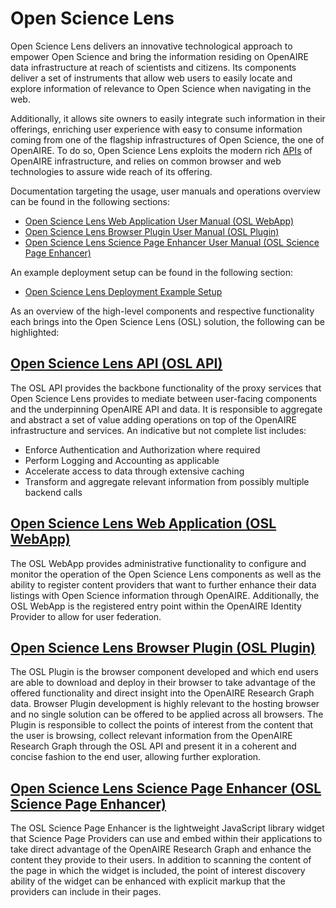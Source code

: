 # Open Science Lens

Open Science Lens delivers an innovative technological approach to empower Open Science and bring the information residing on OpenAIRE data infrastructure at reach of scientists and citizens. Its components deliver a set of instruments that allow web users to easily locate and explore information of relevance to Open Science when navigating in the web.

Additionally, it allows site owners to easily integrate such information in their offerings, enriching user experience with easy to consume information coming from one of the flagship infrastructures of Open Science, the one of OpenAIRE. To do so, Open Science Lens exploits the modern rich [APIs](https://api.openaire.eu/api.html "OpenAIRE Public API") of OpenAIRE infrastructure, and relies on common browser and web technologies to assure wide reach of its offering. 

Documentation targeting the usage, user manuals and operations overview can be found in the following sections:
* [Open Science Lens Web Application User Manual (OSL WebApp)](./docs/osl-webapp-user-manual.md  "OSL WebApp User Manual")
* [Open Science Lens Browser Plugin User Manual (OSL Plugin)](./docs/osl-plugin-user-manual.md  "OSL Browser Plugin User Manual")
* [Open Science Lens Science Page Enhancer User Manual (OSL Science Page Enhancer)](./docs/osl-widget-user-manual.md  "OSL Science Page Enhancer User Manual")

An example deployment setup can be found in the following section:
* [Open Science Lens Deployment Example Setup](./docs/deployment.md  "OSL Deployment Example")

As an overview of the high-level components and respective functionality each brings into the Open Science Lens (OSL) solution, the following can be highlighted:

## [Open Science Lens API (OSL API)](./docs/osl-api.md "OSL API")
The OSL API provides the backbone functionality of the proxy services that Open Science Lens provides to mediate between user-facing components and the underpinning OpenAIRE API and data. It is responsible to aggregate and abstract a set of value adding operations on top of the OpenAIRE infrastructure and services. An indicative but not complete list includes:
* Enforce Authentication and Authorization where required
* Perform Logging and Accounting as applicable
* Accelerate access to data through extensive caching
* Transform and aggregate relevant information from possibly multiple backend calls

## [Open Science Lens Web Application (OSL WebApp)](./docs/osl-webapp.md  "OSL WebApp")
The OSL WebApp provides administrative functionality to configure and monitor the operation of the Open Science Lens components as well as the ability to register content providers that want to further enhance their data listings with Open Science information through OpenAIRE. Additionally, the OSL WebApp is the registered entry point within the OpenAIRE Identity Provider to allow for user federation.

## [Open Science Lens Browser Plugin (OSL Plugin)](./docs/osl-plugin.md  "OSL Browser Plugin")
The OSL Plugin is the browser component developed and which end users are able to download and deploy in their browser to take advantage of the offered functionality and direct insight into the OpenAIRE Research Graph data. Browser Plugin development is highly relevant to the hosting browser and no single solution can be offered to be applied across all browsers. The Plugin is responsible to collect the points of interest from the content that the user is browsing, collect relevant information from the OpenAIRE Research Graph through the OSL API and present it in a coherent and concise fashion to the end user, allowing further exploration.

## [Open Science Lens Science Page Enhancer (OSL Science Page Enhancer)](./docs/osl-enhancer.md  "OSL Science Page Enhancer")
The OSL Science Page Enhancer is the lightweight JavaScript library widget that Science Page Providers can use and embed within their applications to take direct advantage of the OpenAIRE Research Graph and enhance the content they provide to their users. In addition to scanning the content of the page in which the widget is included, the point of interest discovery ability of the widget can be enhanced with explicit markup that the providers can include in their pages.
